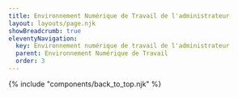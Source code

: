 ```yaml
---
title: Environnement Numérique de Travail de l'administrateur
layout: layouts/page.njk
showBreadcrumb: true
eleventyNavigation:
  key: Environnement numérique de travail de l'administrateur
  parent: Environnement Numérique de Travail
  order: 3
---
```





{% include "components/back_to_top.njk" %}